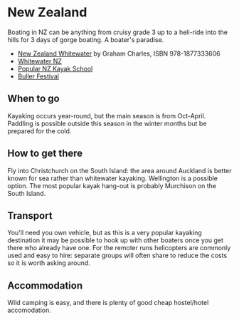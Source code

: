 New Zealand
===========

Boating in NZ can be anything from cruisy grade 3 up to a heli-ride into the hills for 3 days of gorge boating. A boater's paradise.

  * [New Zealand Whitewater](http://www.amazon.co.uk/gp/product/1877333603?ie=UTF8&tag=nextswim-21&linkCode=as2&camp=1634&creative=19450&creativeASIN=1877333603) by Graham Charles, ISBN 978-1877333606
  * [Whitewater NZ](http://rivers.org.nz/nz)
  * [Popular NZ Kayak School](http://www.nzkayakschool.com)
  * [Buller Festival](http://www.bullerfestival.co.nz)

When to go
----------

Kayaking occurs year-round, but the main season is from Oct-April. Paddling is possible outside this season in the winter months but be prepared for the cold. 

How to get there
----------------

Fly into Christchurch on the South Island: the area around Auckland is better known for sea rather than whitewater kayaking. Wellington is a possible option. The most popular kayak hang-out is probably Murchison on the South Island.

Transport
---------

You'll need you own vehicle, but as this is a very popular kayaking destination it may be possible to hook up with other boaters once you get there who already have one. For the remoter runs helicopters are commonly used and easy to hire: separate groups will often share to reduce the costs so it is worth asking around.

Accommodation
-------------

Wild camping is easy, and there is plenty of good cheap hostel/hotel accomodation.



